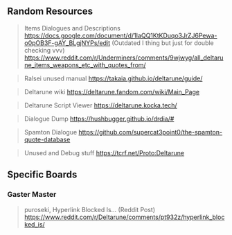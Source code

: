 

## Random Resources

> Items Dialogues and Descriptions 
> https://docs.google.com/document/d/1IaQQ1KtKDuqo3JrZJ6Pewa-o0pOB3F-gAY_BLgjNYPs/edit
> (Outdated I thing but just for double checking vvv)
> https://www.reddit.com/r/Underminers/comments/9wjwyg/all_deltarune_items_weapons_etc_with_quotes_from/


> Ralsei unused manual
> https://takaia.github.io/deltarune/guide/

> Deltarune wiki
> https://deltarune.fandom.com/wiki/Main_Page

> Deltarune Script Viewer
> https://deltarune.kocka.tech/

> Dialogue Dump
> https://hushbugger.github.io/drdia/#

> Spamton Dialogue 
> https://github.com/supercat3point0/the-spamton-quote-database

> Unused and Debug stuff
> https://tcrf.net/Proto:Deltarune


## Specific Boards

### Gaster Master

> puroseki, Hyperlink Blocked Is... (Reddit Post)
> https://www.reddit.com/r/Deltarune/comments/pt932z/hyperlink_blocked_is/

